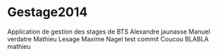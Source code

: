 Gestage2014
===========

Application de gestion des stages de BTS
Alexandre jaunasse
Manuel verdatre
Mathieu Lesage
Maxime Nagel
test commit
Coucou
BLABLA mathieu 